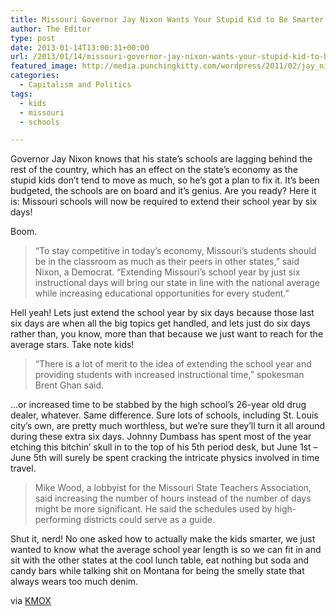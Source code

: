 ```yaml
---
title: Missouri Governor Jay Nixon Wants Your Stupid Kid to Be Smarter
author: The Editor
type: post
date: 2013-01-14T13:00:31+00:00
url: /2013/01/14/missouri-governor-jay-nixon-wants-your-stupid-kid-to-be-smarter/
featured_image: http://media.punchingkitty.com/wordpress/2011/02/jay_nixon.jpeg
categories:
  - Capitalism and Politics
tags:
  - kids
  - missouri
  - schools

---
```

Governor Jay Nixon knows that his state&#8217;s schools are lagging behind the rest of the country, which has an effect on the state&#8217;s economy as the stupid kids don&#8217;t tend to move as much, so he&#8217;s got a plan to fix it. It&#8217;s been budgeted, the schools are on board and it&#8217;s genius. Are you ready? Here it is: Missouri schools will now be required to extend their school year by six days!

Boom.

> “To stay competitive in today’s economy, Missouri’s students should be in the classroom as much as their peers in other states,” said Nixon, a Democrat. “Extending Missouri’s school year by just six instructional days will bring our state in line with the national average while increasing educational opportunities for every student.&#8221;

Hell yeah! Lets just extend the school year by six days because those last six days are when all the big topics get handled, and lets just do six days rather than, you know, more than that because we just want to reach for the average stars. Take note kids!

> “There is a lot of merit to the idea of extending the school year and providing students with increased instructional time,” spokesman Brent Ghan said.

&#8230;or increased time to be stabbed by the high school&#8217;s 26-year old drug dealer, whatever. Same difference. Sure lots of schools, including St. Louis city&#8217;s own, are pretty much worthless, but we&#8217;re sure they&#8217;ll turn it all around during these extra six days. Johnny Dumbass has spent most of the year etching this bitchin&#8217; skull in to the top of his 5th period desk, but June 1st &#8211; June 5th will surely be spent cracking the intricate physics involved in time travel.

> Mike Wood, a lobbyist for the Missouri State Teachers Association, said increasing the number of hours instead of the number of days might be more significant. He said the schedules used by high-performing districts could serve as a guide.

Shut it, nerd! No one asked how to actually make the kids smarter, we just wanted to know what the average school year length is so we can fit in and sit with the other states at the cool lunch table, eat nothing but soda and candy bars while talking shit on Montana for being the smelly state that always wears too much denim.

via <a href="http://stlouis.cbslocal.com/2013/01/11/nixon-calls-for-lengthening-missouri-school-year/" target="_blank">KMOX</a>